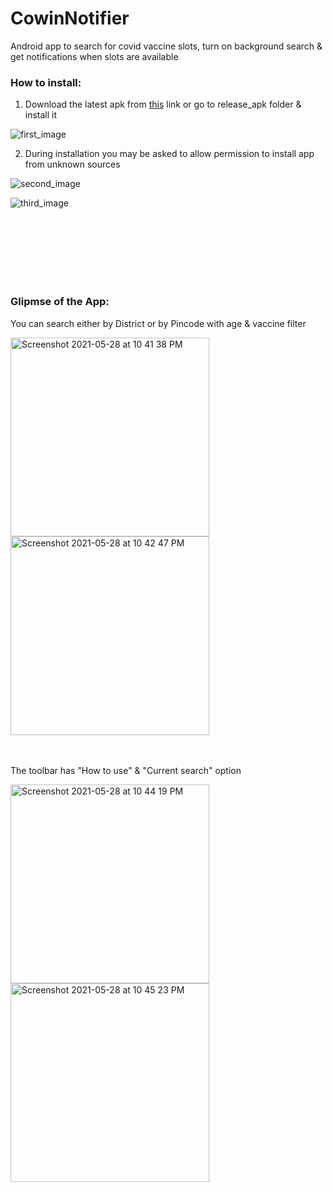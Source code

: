 # CowinNotifier
Android app to search for covid vaccine slots, turn on background search &amp; get notifications when slots are available


### How to install:
1. Download the latest apk from [this](release_apk) link or go to release_apk folder & install it

![first_image](https://user-images.githubusercontent.com/36126610/120018367-b1c7de00-c004-11eb-97a2-b704536d6152.jpg)

2. During installation you may be asked to allow permission to install app from unknown sources

![second_image](https://user-images.githubusercontent.com/36126610/120018620-0a977680-c005-11eb-929b-bd0b8f7766aa.jpg)

![third_image](https://user-images.githubusercontent.com/36126610/120019013-8c879f80-c005-11eb-89ba-07518e91486d.jpg)

<br></br>
<br></br>
<br></br>

### Glipmse of the App:

You can search either by District or by Pincode with age & vaccine filter

<img width="318" alt="Screenshot 2021-05-28 at 10 41 38 PM" src="https://user-images.githubusercontent.com/36126610/120019275-df615700-c005-11eb-8261-dc9f8c0edc62.png">

<img width="318" alt="Screenshot 2021-05-28 at 10 42 47 PM" src="https://user-images.githubusercontent.com/36126610/120019399-07e95100-c006-11eb-9aaf-af863c22b7d9.png">

<br></br>
The toolbar has "How to use" & "Current search" option

<img width="318" alt="Screenshot 2021-05-28 at 10 44 19 PM" src="https://user-images.githubusercontent.com/36126610/120019569-3ebf6700-c006-11eb-96ef-1faed78f7fbc.png">

<img width="318" alt="Screenshot 2021-05-28 at 10 45 23 PM" src="https://user-images.githubusercontent.com/36126610/120019706-64e50700-c006-11eb-8e30-a7c1675b89b7.png">

